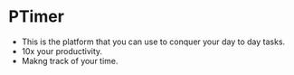 # PTimer
- This is the platform that you can use to conquer your day to day tasks.
- 10x your productivity.
- Makng track of your time.
